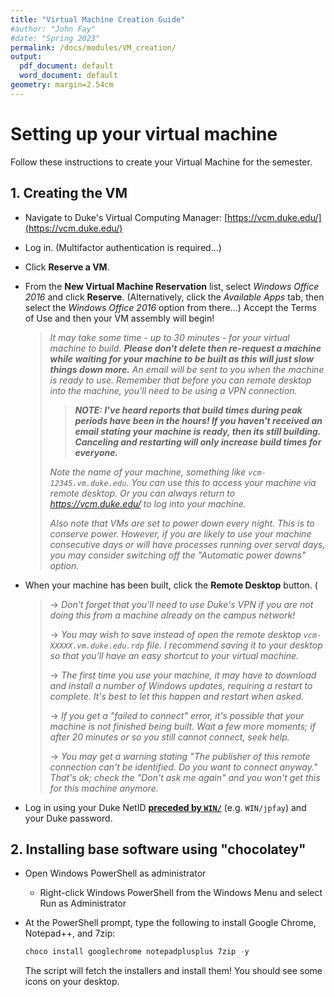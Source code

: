 ```yaml
---
title: "Virtual Machine Creation Guide"
#author: "John Fay"
#date: "Spring 2023"
permalink: /docs/modules/VM_creation/
output:
  pdf_document: default
  word_document: default
geometry: margin=2.54cm
---
```


# Setting up your virtual machine

Follow these instructions to create your Virtual Machine for the semester.


## 1. Creating the VM
* Navigate to Duke's Virtual Computing Manager: [https://vcm.duke.edu/](https://vcm.duke.edu/)

* Log in. (Multifactor authentication is required...)

* Click **Reserve a VM**.

* From the **New Virtual Machine Reservation** list, select *Windows Office 2016* and click **Reserve**. (Alternatively, click the *Available Apps* tab, then select the *Windows Office 2016* option from there...) Accept the Terms of Use and then your VM assembly will begin!
  
  >*It may take some time - up to 30 minutes - for your virtual machine to build. **Please don't delete then re-request a machine while waiting for your machine to be built as this will just slow things down more.** An email will be sent to you when the machine is ready to use. Remember that before you can remote desktop into the machine, you'll need to be using a VPN connection.*
  >
  >> ***NOTE: I've heard reports that build times during peak periods have been in the hours! If you haven't received an email stating your machine is ready, then its still building. Canceling and restarting will only increase build times for everyone.***
  >
  >*Note the name of your machine, something like `vcm-12345.vm.duke.edu`. You can use this to access your machine via remote desktop. Or you can always return to https://vcm.duke.edu/ to log into your machine.*
  >
  >*Also note that VMs are set to power down every night. This is to conserve power. However, if you are likely to use your machine consecutive days or will have processes running over serval days, you may consider switching off the "Automatic power downs" option.*
 
 
 
* When your machine has been built, click the **Remote Desktop** button. (
 
  > → *Don't forget that you'll need to use Duke's VPN if you are not doing this from a machine already on the campus network!*
  >
  > → *You may wish to save instead of open the remote desktop `vcm-XXXXX.vm.duke.edu.rdp` file. I recommend saving it to your desktop so that you'll have an easy shortcut to your virtual machine.*
  >
  > → *The first time you use your machine, it may have to download and install a number of Windows updates, requiring a restart to complete. It's best to let this happen and restart when asked.* 
  >
  > → *If you get a "failed to connect" error, it's possible that your machine is not finished being built. Wait a few more moments; if after 20 minutes or so you still cannot connect, seek help.*
  >
  > → *You may get a warning stating "The publisher of this remote connection can't be identified. Do you want to connect anyway." That's ok; check the "Don't ask me again" and you won't get this for this machine anymore.*
 
 
* Log in using your Duke NetID **<u>preceded by `WIN/`</u>** (e.g. `WIN/jpfay`) and your Duke password.


## 2. Installing base software using "chocolatey"

* Open Windows PowerShell as administrator
 
  * Right-click Windows PowerShell from the Windows Menu and select Run as Administrator
* At the PowerShell prompt, type the following to install Google Chrome, Notepad++, and 7zip:
  ```powershell
  choco install googlechrome notepadplusplus 7zip -y
  ```
  The script will fetch the installers and install them! You should see some icons on your desktop.



